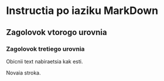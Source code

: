 # Instructia po iaziku MarkDown

## Zagolovok vtorogo urovnia
### Zagolovok tretiego urovnia

Obicnii text nabiraetsia kak esti.

Novaia stroka.



